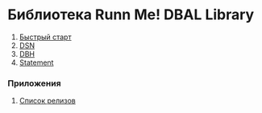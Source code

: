 Библиотека Runn Me! DBAL Library
================================

1. [Быстрый старт](./getting-started.md)
2. [DSN](./dsn.md)
3. [DBH](./dbh.md)
4. [Statement](./statement.md)

### Приложения

1. [Список релизов](./release.md)